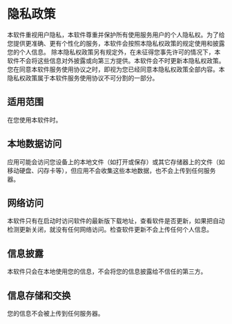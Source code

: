 # 隐私政策
本软件重视用户隐私，本软件尊重并保护所有使用服务用户的个人隐私权。为了给您提供更准确、更有个性化的服务，本软件会按照本隐私权政策的规定使用和披露您的个人信息。
除本隐私权政策另有规定外，在未征得您事先许可的情况下，本软件不会将这些信息对外披露或向第三方提供。本软件会不时更新本隐私权政策。您在同意本软件服务使用协议之时，即视为您已经同意本隐私权政策全部内容。本隐私权政策属于本软件服务使用协议不可分割的一部分。
## 适用范围
在您使用本软件时。
## 本地数据访问
应用可能会访问您设备上的本地文件（如打开或保存）或其它存储器上的文件（如移动硬盘、闪存卡等），但应用不会收集这些本地数据，也不会上传到任何服务器。
## 网络访问
本软件只有在启动时访问软件的最新版下载地址，查看软件是否更新，如果把自动检测更新关闭，就没有任何网络访问。检查软件更新不会上传任何个人信息。
## 信息披露
本软件只会在本地使用您的信息，不会将您的信息披露给不信任的第三方。
## 信息存储和交换
您的信息不会被上传到任何服务器。
